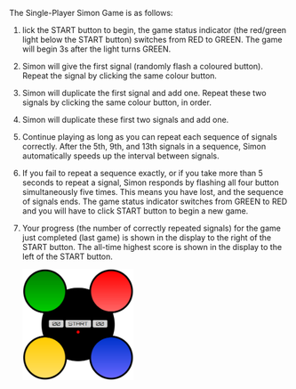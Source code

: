 The	Single-Player	Simon	Game	is	as	follows:	
1. lick the START button to begin, the game status indicator (the red/green light below the START button) switches from	RED	to GREEN. The game will begin	3s after the light turns GREEN.

2. Simon will give the	first signal (randomly flash a coloured button). Repeat	the	signal by clicking the same colour button.
    
3. Simon will duplicate the first signal and add one.	Repeat these two signals by clicking the same	colour button, in order.
   
4. Simon will	duplicate	these	first	two	signals	and	add	one.
   
5. Continue	playing	as long	as you can repeat	each sequence	of signals correctly.	After the	5th, 9th, and	13th	signals	in a	sequence,	Simon	automatically	speeds up the interval between signals.
   
6. If you	fail to repeat a sequence exactly, or if you take	more than	5 seconds to repeat	a	signal, Simon	responds by	flashing all four	button simultaneously	five times.	This means you	have lost,
   and the sequence of signals ends. The game status indicator switches	from GREEN to RED	and	you	will have	to click START	button to	begin	a	new	game.
  
7. Your	progress (the	number of	correctly	repeated signals)	for	the	game just completed	(last	game) is	shown	in	the	display	to	the	right	of	the	START	button.
   The all-time highest score is shown in the display to the	left of the START	button.

   <img src="./images/screenshot.png" style="border:none; width:200px;">
